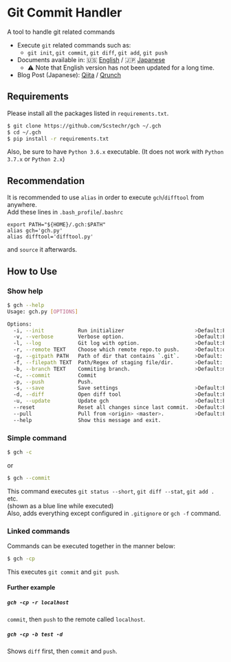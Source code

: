 # Git Commit Handler
A tool to handle git related commands

- Execute `git` related commands such as:
	- `git init`, `git commit`, `git diff`, `git add`, `git push`
- Documents available in: :us: [English](doc/gch_doc_en.md) / :jp: [Japanese](doc/gch_doc_jp.md)
	- :warning: Note that English version has not been updated for a long time.
- Blog Post (Japanese): [Qiita](https://qiita.com/Scstechr/items/53e3e326c4caa6dc2307) / [Qrunch](https://scstechr.qrunch.io/entries/Jmdclx72XYk2F5Pa)

## Requirements
Please install all the packages listed in `requirements.txt`.

```bash
$ git clone https://github.com/Scstechr/gch ~/.gch
$ cd ~/.gch
$ pip install -r requirements.txt
```
Also, be sure to have `Python 3.6.x` executable. 
(It does not work with `Python 3.7.x` or `Python 2.x`)

## Recommendation
It is recommended to use `alias` in order to execute `gch`/`difftool` from anywhere.  
Add these lines in `.bash_profile`/`.bashrc`

```bash:.bashrc
export PATH="${HOME}/.gch:$PATH"
alias gch='gch.py'
alias difftool='difftool.py'
```

and `source` it afterwards.

## How to Use

### Show help

```bash
$ gch --help
Usage: gch.py [OPTIONS]

Options:
  -i, --init           Run initializer                       >Default:False
  -v, --verbose        Verbose option.                       >Default:False
  -l, --log            Git log with option.                  >Default:False
  -r, --remote TEXT    Choose which remote repo.to push.     >Default:origin
  -g, --gitpath PATH   Path of dir that contains `.git`.     >Default:.
  -f, --filepath TEXT  Path/Regex of staging file/dir.       >Default:.
  -b, --branch TEXT    Commiting branch.                     >Default:master
  -c, --commit         Commit
  -p, --push           Push.
  -s, --save           Save settings                         >Default:False
  -d, --diff           Open diff tool                        >Default:False
  -u, --update         Update gch                            >Default:False
  --reset              Reset all changes since last commit.  >Default:False
  --pull               Pull from <origin> <master>.          >Default:False
  --help               Show this message and exit.
```
### Simple command

```bash
$ gch -c
```

or 

```bash
$ gch --commit
```

This command executes `git status --short`, `git diff --stat`, `git add .` etc.  
(shown as a blue line while executed)  
Also, adds everything except configured in `.gitignore` or `gch -f` command.  

### Linked commands

Commands can be executed together in the manner below:

```bash
$ gch -cp
```

This executes `git commit` and `git push`.

#### Further example

##### `gch -cp -r localhost`
`commit`, then `push` to the remote called `localhost`.
##### `gch -cp -b test -d`
Shows `diff` first, then `commit` and `push`.




